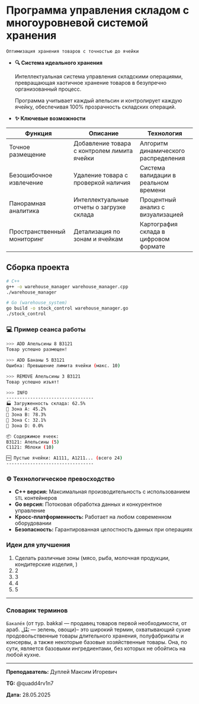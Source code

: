 # Программа управления складом с многоуровневой системой хранения

`Оптимизация хранения товаров с точностью до ячейки`

- **🔍 Система идеального хранения**

    Интеллектуальная система управления складскими  операциями, превращающая хаотичное хранение товаров в безупречно организованный процесс.

    Программа учитывает каждый апельсин и контролирует каждую ячейку, обеспечивая 100% прозрачность складских операций.

- **✨ Ключевые возможности**

| Функция | Описание | Технология |
|---------|----------|------------|
| Точное размещение | Добавление товара с контролем лимита ячейки | Алгоритм динамического распределения |
| Безошибочное извлечение | Удаление товара с проверкой наличия | Система валидации в реальном времени |
| Панорамная аналитика | Интеллектуальные отчеты о загрузке склада | Процентный анализ с визуализацией |
| Пространственный мониторинг | Детализация по зонам и ячейкам | Картография склада в цифровом формате |

## Сборка проекта

```bash
# C++
g++ -o warehouse_manager warehouse_manager.cpp
./warehouse_manager

# Go (warehouse_system)
go build -o stock_control warehouse_manager.go
./stock_control
```

### 💻 Пример сеанса работы

```bash
>>> ADD Апельсины 8 B3121
Товар успешно размещен!

>>> ADD Бананы 5 B3121
Ошибка: Превышение лимита ячейки (макс. 10)

>>> REMOVE Апельсины 3 B3121
Товар успешно изъят!

>>> INFO
---------------------------------
🏭 Загруженность склада: 62.5%  
🔷 Зона A: 45.2%  
🔷 Зона B: 78.3%  
🔷 Зона C: 32.1%  
🔷 Зона D: 0.0%  

📦 Содержимое ячеек:  
B3121: Апельсины (5)  
C1121: Яблоки (10)  

🆓 Пустые ячейки: A1111, A1211... (всего 24)
---------------------------------
```

### ⚙️ Технологическое превосходство

- **C++ версия:** Максимальная производительность с использованием `STL` контейнеров
- **Go версия:** Потоковая обработка данных и конкурентное управление
- **Кросс-платформенность:** Работает на любом современном оборудовании
- **Безопасность:** Гарантированная целостность данных при операциях

### Идеи для улучшения

1. Cделать различные зоны (мясо, рыба, молочная продукции, кондитерские изделия, )
2. 2
3. 3
4. 4
5. 5

---

### Словарик терминов

`Бакале́я` (от тур. bakkal — продавец товаров первой необходимости, от араб. بَقْل — зелень, овощи)– это широкий термин, охватывающий сухие продовольственные товары длительного хранения, полуфабрикаты и консервы, а также некоторые базовые хозяйственные товары. Она, по сути, является базовыми ингредиентами, без которых не обойтись на любой кухне.



---

**Преподаватель:** Дуплей Максим Игоревич

**TG:** @quadd4rv1n7

**Дата:** 28.05.2025
